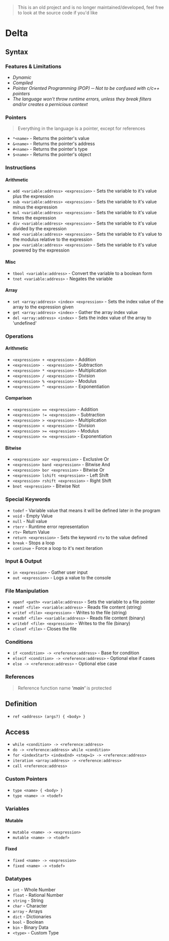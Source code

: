 > This is an old project and is no longer maintained/developed, feel free to look at the source code if you'd like

# Delta

## Syntax
### Features & Limitations
* *Dynamic*
* *Compiled*
* *Pointer Oriented Programming (POP) ─ Not to be confused with c/c++ pointers*
* *The language won't throw runtime errors, unless they break filters and/or creates a pernicious context*

### Pointers
> Everything in the language is a pointer, except for references
* `*<name>` - Returns the pointer's value
* `&<name>` - Returns the pointer's address
* `#<name>` - Returns the pointer's type
* `$<name>` - Returns the pointer's object

### Instructions
#### Arithmetic
* `add <variable:address> <expression>` - Sets the variable to it's value plus the expression
* `sub <variable:address> <expression>` - Sets the variable to it's value minus the expression
* `mul <variable:address> <expression>` - Sets the variable to it's value times the expression
* `div <variable:address> <expression>` - Sets the variable to it's value divided by the expression
* `mod <variable:address> <expression>` - Sets the variable to it's value to the modulus relative to the expression
* `pow <variable:address> <expression>` - Sets the variable to it's value powered by the expression
#### Misc
* `tbool <variable:address>` - Convert the variable to a boolean form
* `tnot <variable:address>` - Negates the variable
#### Array
* `set <array:address> <index> <expression>` - Sets the index value of the array to the expression given
* `get <array:address> <index>` - Gather the array index value
* `del <array:address> <index>` - Sets the index value of the array to 'undefined'

### Operations

#### Arithmetic
* `<expression> + <expression>` - Addition
* `<expression> - <expression>` - Subtraction
* `<expression> * <expression>` - Multiplication
* `<expression> / <expression>` - Division
* `<expression> % <expression>` - Modulus
* `<expression> ^ <expression>` - Exponentiation

#### Comparison
* `<expression> == <expression>` - Addition
* `<expression> != <expression>` - Subtraction
* `<expression> > <expression>` - Multiplication
* `<expression> < <expression>` - Division
* `<expression> >= <expression>` - Modulus
* `<expression> <= <expression>` - Exponentiation

#### Bitwise
* `<expression> xor <expression>` - Exclusive Or
* `<expression> band <expression>` - Bitwise And
* `<expression> bor <expression>` - Bitwise Or
* `<expression> lshift <expression>` - Left Shift
* `<expression> rshift <expression>` - Right Shift
* `bnot <expression>` - Bitwise Not

### Special Keywords
* `todef` - Variable value that means it will be defined later in the program
* `void` - Empty Value
* `null` - Null value
* `rterr` - Runtime error representation 
* `rtv`- Return Value
* `return <expression>` - Sets the keyword `rtv` to the value defined
* `break` - Stops a loop
* `continue` - Force a loop to it's next iteration

### Input & Output
* `in <expression>` - Gather user input
* `out <expression>` - Logs a value to the console

### File Manipulation
* `openf <path> <variable:address>` - Sets the variable to a file pointer
* `readf <file> <variable:address>` - Reads file content (string)
* `writef <file> <expression>` - Writes to the file (string)
* `readbf <file> <variable:address>` - Reads file content (binary)
* `writebf <file> <expression>` - Writes to the file (binary)
* `closef <file>` - Closes the file

### Conditions
* `if <condition> -> <reference:address>` - Base for condition
* `elseif <condition> -> <reference:address>` - Optional else if cases
* `else -> <reference:address>` - Optional else case

### References
> Reference function name ***'main'*** is protected
## Definition
* `ref <address> (args?) { <body> }`
## Access
* `while <condition> -> <reference:address>`
* `do -> <reference:address> while <condition>`
* `for <indexStart> <indexEnd> <step=1> -> <reference:address>`
* `iteration <array:address> -> <reference:address>`
* `call <reference:address>`

### Custom Pointers
* `type <name> { <body> }`
* `type <name> -> <todef>`

### Variables
#### Mutable
* `mutable <name> -> <expression>`
* `mutable <name> -> <todef>`
#### Fixed
* `fixed <name> -> <expression>`
* `fixed <name> -> <todef>`

### Datatypes
* `int` - Whole Number
* `float` - Rational Number
* `string` - String
* `char` - Character
* `array` - Arrays
* `dict` - Dictionaries
* `bool` - Boolean
* `bin` - Binary Data
* `<type>` - Custom Type
